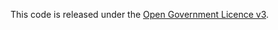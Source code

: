 This code is released under the [Open Government Licence v3](http://www.nationalarchives.gov.uk/doc/open-government-licence/version/3/).
